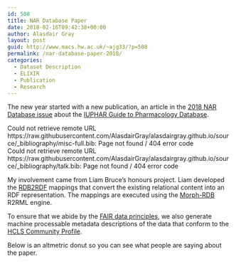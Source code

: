 ```yaml
---
id: 508
title: NAR Database Paper
date: 2018-02-16T09:42:38+00:00
author: Alasdair Gray
layout: post
guid: http://www.macs.hw.ac.uk/~ajg33/?p=508
permalink: /nar-database-paper-2018/
categories:
  - Dataset Description
  - ELIXIR
  - Publication
  - Research
---
```

The new year started with a new publication, an article in the [2018 NAR Database issue](https://academic.oup.com/nar/article/46/D1/D1/4781210) about the [IUPHAR Guide to Pharmacology Database](http://www.guidetopharmacology.org/).

<div class='papercite_errors'>
  <div>
    Could not retrieve remote URL https://raw.githubusercontent.com/AlasdairGray/alasdairgray.github.io/source/_bibliography/misc-full.bib: Page not found / 404 error code
  </div>
  
  <div>
    Could not retrieve remote URL https://raw.githubusercontent.com/AlasdairGray/alasdairgray.github.io/source/_bibliography/talk.bib: Page not found / 404 error code
  </div>
</div>

My involvement came from Liam Bruce&#8217;s honours project. Liam developed the [RDB2RDF](https://www.w3.org/2001/sw/wiki/RDB2RDF) mappings that convert the existing relational content into an RDF representation. The mappings are executed using the [Morph-RDB](https://github.com/oeg-upm/morph-rdb) R2RML engine.

To ensure that we abide by the [FAIR data principles](https://www.nature.com/articles/sdata201618), we also generate machine processable metadata descriptions of the data that conform to the [HCLS Community Profile](https://www.w3.org/TR/hcls-dataset/).

Below is an altmetric donut so you can see what people are saying about the paper.

<div class="altmetric-embed" data-badge-details="right" data-badge-type="medium-donut" data-doi="10.1093/nar/gkx1121" data-hide-no-mentions="true">
</div>